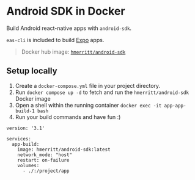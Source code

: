 # Android SDK in Docker

Build Android react-native apps with `android-sdk`.

`eas-cli` is included to build [Expo](https://expo.dev/) apps.

> Docker hub image: [`hmerritt/android-sdk`](https://hub.docker.com/r/hmerritt/android-sdk)

## Setup locally

1. Create a `docker-compose.yml` file in your project directory.
2. Run `docker compose up -d` to fetch and run the `hmerritt/android-sdk` Docker image
3. Open a shell within the running container `docker exec -it app-app-build-1 bash`
4. Run your build commands and have fun :)

```
version: '3.1'

services:
  app-build:
    image: hmerritt/android-sdk:latest
    network_mode: "host"
    restart: on-failure
    volumes:
      - ./:/project/app
```
